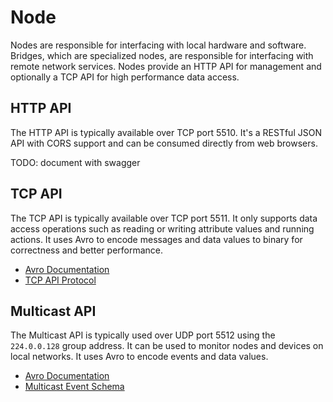 # Node

Nodes are responsible for interfacing with local hardware and software. Bridges, which are specialized nodes, are
responsible for interfacing with remote network services. Nodes provide an HTTP API for management and optionally a
TCP API for high performance data access.

## HTTP API

The HTTP API is typically available over TCP port 5510. It's a RESTful JSON API with CORS support and can be consumed
directly from web browsers.

TODO: document with swagger

## TCP API

The TCP API is typically available over TCP port 5511. It only supports data access operations such as reading or
writing attribute values and running actions. It uses Avro to encode messages and data values to binary for
correctness and better performance.

* [Avro Documentation](http://avro.apache.org/docs/current/spec.html#Protocol+Declaration)
* [TCP API Protocol](../pkg/libmdcs-python/mdcs/tcp/api.avpr)

## Multicast API

The Multicast API is typically used over UDP port 5512 using the `224.0.0.128` group address. It can be used to monitor
nodes and devices on local networks. It uses Avro to encode events and data values.

* [Avro Documentation](http://avro.apache.org/docs/current/spec.html#Protocol+Declaration)
* [Multicast Event Schema](../pkg/libmdcs-python/mdcs/multicast/event.avsc)
